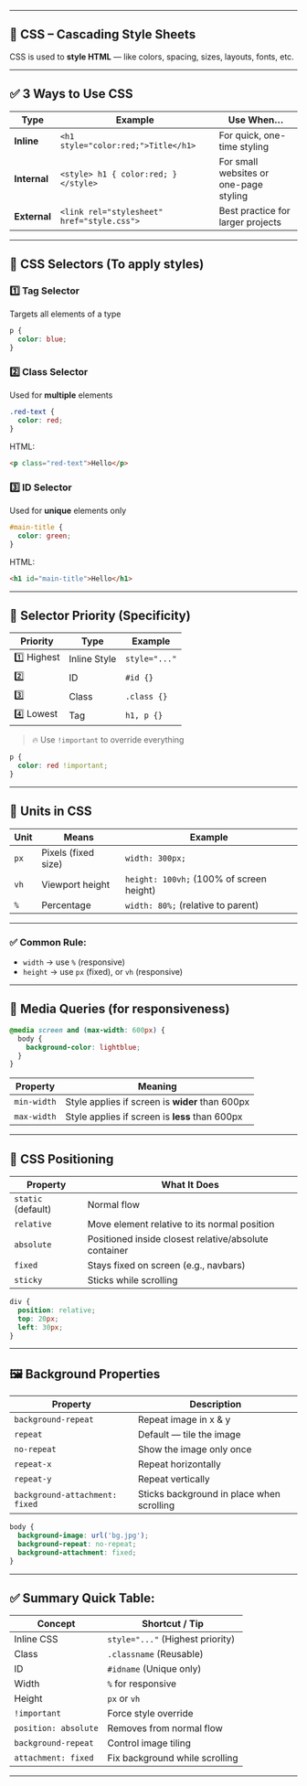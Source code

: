 
---

## 🎨 **CSS – Cascading Style Sheets**

CSS is used to **style HTML** — like colors, spacing, sizes, layouts, fonts, etc.

---

## ✅ **3 Ways to Use CSS**

| Type         | Example                                    | Use When…                              |
| ------------ | ------------------------------------------ | -------------------------------------- |
| **Inline**   | `<h1 style="color:red;">Title</h1>`        | For quick, one-time styling            |
| **Internal** | `<style> h1 { color:red; } </style>`       | For small websites or one-page styling |
| **External** | `<link rel="stylesheet" href="style.css">` | Best practice for larger projects      |

---

## 🎯 **CSS Selectors** (To apply styles)

### 1️⃣ **Tag Selector**

Targets all elements of a type

```css
p {
  color: blue;
}
```

### 2️⃣ **Class Selector**

Used for **multiple** elements

```css
.red-text {
  color: red;
}
```

HTML:

```html
<p class="red-text">Hello</p>
```

### 3️⃣ **ID Selector**

Used for **unique** elements only

```css
#main-title {
  color: green;
}
```

HTML:

```html
<h1 id="main-title">Hello</h1>
```

---

## 📌 **Selector Priority (Specificity)**

| Priority    | Type         | Example       |
| ----------- | ------------ | ------------- |
| 1️⃣ Highest | Inline Style | `style="..."` |
| 2️⃣         | ID           | `#id {}`      |
| 3️⃣         | Class        | `.class {}`   |
| 4️⃣ Lowest  | Tag          | `h1, p {}`    |

> 🔥 Use `!important` to override everything

```css
p {
  color: red !important;
}
```

---

## 📏 Units in CSS

| Unit | Means               | Example                                  |
| ---- | ------------------- | ---------------------------------------- |
| `px` | Pixels (fixed size) | `width: 300px;`                          |
| `vh` | Viewport height     | `height: 100vh;` (100% of screen height) |
| `%`  | Percentage          | `width: 80%;` (relative to parent)       |

---

### ✅ Common Rule:

* `width` → use `%` (responsive)
* `height` → use `px` (fixed), or `vh` (responsive)

---

## 📐 Media Queries (for responsiveness)

```css
@media screen and (max-width: 600px) {
  body {
    background-color: lightblue;
  }
}
```

| Property    | Meaning                                         |
| ----------- | ----------------------------------------------- |
| `min-width` | Style applies if screen is **wider** than 600px |
| `max-width` | Style applies if screen is **less** than 600px  |

---

## 🧭 CSS Positioning

| Property           | What It Does                                          |
| ------------------ | ----------------------------------------------------- |
| `static` (default) | Normal flow                                           |
| `relative`         | Move element relative to its normal position          |
| `absolute`         | Positioned inside closest relative/absolute container |
| `fixed`            | Stays fixed on screen (e.g., navbars)                 |
| `sticky`           | Sticks while scrolling                                |

```css
div {
  position: relative;
  top: 20px;
  left: 30px;
}
```

---

## 🖼️ Background Properties

| Property                       | Description                               |
| ------------------------------ | ----------------------------------------- |
| `background-repeat`            | Repeat image in x & y                     |
| `repeat`                       | Default — tile the image                  |
| `no-repeat`                    | Show the image only once                  |
| `repeat-x`                     | Repeat horizontally                       |
| `repeat-y`                     | Repeat vertically                         |
| `background-attachment: fixed` | Sticks background in place when scrolling |

```css
body {
  background-image: url('bg.jpg');
  background-repeat: no-repeat;
  background-attachment: fixed;
}
```

---

## ✅ Summary Quick Table:

| Concept              | Shortcut / Tip                   |
| -------------------- | -------------------------------- |
| Inline CSS           | `style="..."` (Highest priority) |
| Class                | `.classname` (Reusable)          |
| ID                   | `#idname` (Unique only)          |
| Width                | `%` for responsive               |
| Height               | `px` or `vh`                     |
| `!important`         | Force style override             |
| `position: absolute` | Removes from normal flow         |
| `background-repeat`  | Control image tiling             |
| `attachment: fixed`  | Fix background while scrolling   |

---

